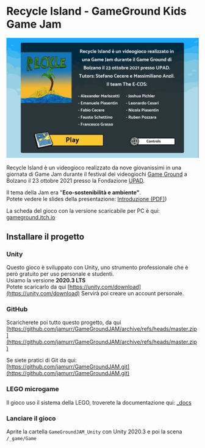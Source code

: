 ﻿---
lastmod: 2021-11-02T12:47:10
---
# Recycle Island - GameGround Kids Game Jam

![](./_foto/screenshot_intro.jpg)

Recycle Island è un videogioco realizzato da nove giovanissimi in una giornata di Game Jam durante il festival dei videogiochi [Game Ground](https://www.gameground.it/) a Bolzano il 23 ottobre 2021 presso la Fondazione [UPAD](https://www.upad.it/).

Il tema della Jam era "**Eco-sostenibilità e ambiente"**.  
Potete vedere le slides della presentazione: [Introduzione (PDF)](https://github.com/jamurr/GameGroundJAM/raw/master/_docs/GameGround%20Jam%20-%20introduzione.pdf))

La scheda del gioco con la versione scaricabile per PC è qui: [gameground.itch.io](https://gameground.itch.io/recycledisland)  

## Installare il progetto

### Unity
Questo gioco è sviluppato con Unity, uno strumento professionale che è però gratuito per uso personale e studenti.  
Usiamo la versione **2020.3 LTS**  
Potete scaricarlo da qui [https://unity.com/download](https://unity.com/download)
Servirà poi creare un account personale.

### GitHub
Scaricherete poi tutto questo progetto, da qui [https://github.com/jamurr/GameGroundJAM/archive/refs/heads/master.zip](https://github.com/jamurr/GameGroundJAM/archive/refs/heads/master.zip)

Se siete pratici di Git da qui: [https://github.com/jamurr/GameGroundJAM.git](https://github.com/jamurr/GameGroundJAM.git)

### LEGO microgame
Il gioco uso il sistema della LEGO, troverete la documentazione qui: [_docs](./_docs/)

### Lanciare il gioco
Aprite la cartella ```GameGroundJAM_Unity``` con Unity 2020.3 e poi la scena ```/_game/Game```

